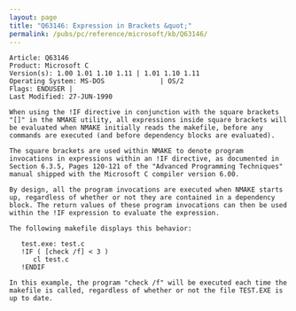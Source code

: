 ```yaml
---
layout: page
title: "Q63146: Expression in Brackets &quot;"
permalink: /pubs/pc/reference/microsoft/kb/Q63146/
---
```


	Article: Q63146
	Product: Microsoft C
	Version(s): 1.00 1.01 1.10 1.11 | 1.01 1.10 1.11
	Operating System: MS-DOS              | OS/2
	Flags: ENDUSER |
	Last Modified: 27-JUN-1990
	
	When using the !IF directive in conjunction with the square brackets
	"[]" in the NMAKE utility, all expressions inside square brackets will
	be evaluated when NMAKE initially reads the makefile, before any
	commands are executed (and before dependency blocks are evaluated).
	
	The square brackets are used within NMAKE to denote program
	invocations in expressions within an !IF directive, as documented in
	Section 6.3.5, Pages 120-121 of the "Advanced Programming Techniques"
	manual shipped with the Microsoft C compiler version 6.00.
	
	By design, all the program invocations are executed when NMAKE starts
	up, regardless of whether or not they are contained in a dependency
	block. The return values of these program invocations can then be used
	within the !IF expression to evaluate the expression.
	
	The following makefile displays this behavior:
	
	   test.exe: test.c
	   !IF ( [check /f] < 3 )
	      cl test.c
	   !ENDIF
	
	In this example, the program "check /f" will be executed each time the
	makefile is called, regardless of whether or not the file TEST.EXE is
	up to date.
